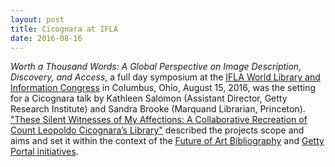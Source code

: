 ```yaml
---
layout: post
title: Cicognara at IFLA
date: 2016-08-16
---
```

<em>Worth a Thousand Words:  A Global Perspective on Image Description, Discovery, and Access</em>, a full day symposium at the <a href="http://2016.ifla.org/">IFLA World Library and Information Congress</a> in Columbus, Ohio, August 15, 2016, was the setting for a Cicognara talk by Kathleen Salomon (Assistant Director, Getty Research Institute) and Sandra Brooke (Marquand Librarian, Princeton). <a href="http://www.ifla.org/node/10802">"These Silent Witnesses of My Affections: A Collaborative Recreation of Count Leopoldo Cicognara’s Library"</a> described the projects scope and aims and set it within the context of the <a href="http://www.getty.edu/research/institute/development_collaborations/fab/">Future of Art Bibliography</a> and <a href="http://www.getty.edu/research/tools/portal/index.html">Getty Portal initiatives</a>.
